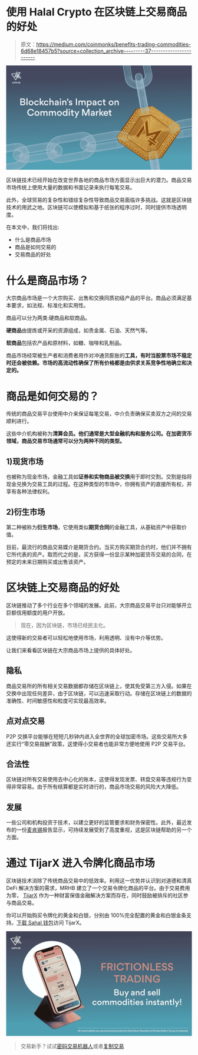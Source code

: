 # 使用 Halal Crypto 在区块链上交易商品的好处

> 原文：<https://medium.com/coinmonks/benefits-trading-commodities-6d68e18457b5?source=collection_archive---------37----------------------->

![](img/b03cd2a9fe83b0f3ef62d83fe1f5eaff.png)

区块链技术已经开始在改变世界各地的商品市场方面显示出巨大的潜力。商品交易市场传统上使用大量的数据和书面记录来执行每笔交易。

此外，全球贸易的复杂性和错综复杂性导致商品交易面临许多挑战。这就是区块链技术的用武之地。区块链可以使模拟和基于纸张的程序过时，同时提供市场透明度。

在本文中，我们将找出:

*   什么是商品市场
*   商品是如何交易的
*   交易商品的好处

# 什么是商品市场？

大宗商品市场是一个大宗购买、出售和交换同质初级产品的平台。商品必须满足基本要求，如法规、标准化和实用性。

商品可以分为两类:硬商品和软商品。

**硬商品**由提炼或开采的资源组成，如贵金属、石油、天然气等。

**软商品**包括农产品和原材料，如糖、咖啡和乳制品。

商品市场经常被生产者和消费者用作对冲通货膨胀的**工具，有时当股票市场不稳定时还会被依赖。市场的高流动性确保了所有价格都是由供求关系竞争性地确立和决定的。**

# 商品是如何交易的？

传统的商品交易平台使用中介来保证每笔交易，中介负责确保买卖双方之间的交易顺利进行。

这些中介机构被称为**清算会员。他们通常是大型金融机构和服务公司。在加密货币领域，商品交易市场通常可以分为两种不同的类型。**

## 1)现货市场

也被称为现金市场，金融工具如**证券和实物商品被交换**用于即时交割。交割是指将现金兑换为交易工具的过程。在这种类型的市场中，你拥有资产的直接所有权，并享有各种法律权利。

## 2)衍生市场

第二种被称为**衍生市场**，它使用类似**期货合同**的金融工具，从基础资产中获取价值。

目前，最流行的商品交易媒介是期货合约。当买方购买期货合约时，他们并不拥有它所代表的资产。取而代之的是，买方获得一份显示某种加密货币交易的合同，在预定的未来日期购买或出售该资产。

# 区块链上交易商品的好处

区块链推动了多个行业在多个领域的发展。此前，大宗商品交易平台只对能够开立巨额信用额度的用户开放。

> 现在，因为区块链，市场已经民主化。

这使得新的交易者可以轻松地使用市场，利用透明、没有中介等优势。

让我们来看看区块链在大宗商品市场上提供的具体好处。

## 隐私

商品交易所的所有相关交易数据都存储在区块链上，使其免受第三方入侵。如果在交换中出现任何差异，由于区块链，可以迅速采取行动。存储在区块链上的数据的准确性、时间敏感性和粒度可实现最高效率。

## 点对点交易

P2P 交换平台能够在短短几秒钟内进入全世界的全球加密市场。这些交易所大多还实行“零交易报酬”政策，这使得小交易者也能非常方便地使用 P2P 交易平台。

## 合法性

区块链对所有交易使用去中心化的账本，这使得发现发票、转盘交易等违规行为变得非常容易。由于所有结算都是实时进行的，商品市场交易的风险大大降低。

## 发展

一些公司和机构投资于技术，以建立更好的监管要求和财务保密性。此外，最近发布的一份[麦肯锡](https://www.mckinsey.com/industries/financial-services/our-insights/global-banking-annual-review)报告显示，可持续发展受到了高度重视，这是区块链帮助的另一个方面。

# 通过 TijarX 进入令牌化商品市场

区块链技术消除了传统商品交易中的低效率。利用这一优势并认识到对道德和清真 DeFi 解决方案的需求，MRHB 建立了一个交易令牌化商品的平台。由于交易费用为零， [TijarX](https://mrhb.network/ecosystem/tijarx) 作为一种财富保值金融解决方案而存在，同时鼓励被排斥的社区参与商品交易。

你可以开始购买令牌化的黄金和白银，分别由 100%完全配置的黄金和白银金条支持。[下载 Sahal 钱包](https://mrhb.network/ecosystem/sahal-wallet)访问 TijarX。

![](img/9d4b3c06d34e918dc2a0be4ecb5c0eff.png)

> 交易新手？试试[密码交易机器人](/coinmonks/crypto-trading-bot-c2ffce8acb2a)或者[复制交易](/coinmonks/top-10-crypto-copy-trading-platforms-for-beginners-d0c37c7d698c)
